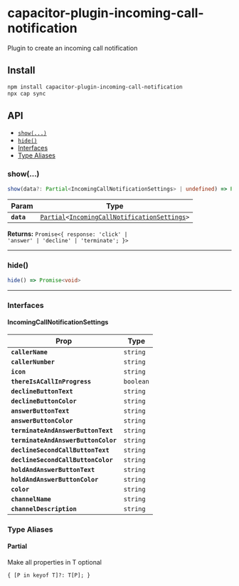 # capacitor-plugin-incoming-call-notification

Plugin to create an incoming call notification

## Install

```bash
npm install capacitor-plugin-incoming-call-notification
npx cap sync
```

## API

<docgen-index>

* [`show(...)`](#show)
* [`hide()`](#hide)
* [Interfaces](#interfaces)
* [Type Aliases](#type-aliases)

</docgen-index>

<docgen-api>
<!--Update the source file JSDoc comments and rerun docgen to update the docs below-->

### show(...)

```typescript
show(data?: Partial<IncomingCallNotificationSettings> | undefined) => Promise<{ response: 'click' | 'answer' | 'decline' | 'terminate'; }>
```

| Param      | Type                                                                                                                                |
| ---------- | ----------------------------------------------------------------------------------------------------------------------------------- |
| **`data`** | <code><a href="#partial">Partial</a>&lt;<a href="#incomingcallnotificationsettings">IncomingCallNotificationSettings</a>&gt;</code> |

**Returns:** <code>Promise&lt;{ response: 'click' | 'answer' | 'decline' | 'terminate'; }&gt;</code>

--------------------


### hide()

```typescript
hide() => Promise<void>
```

--------------------


### Interfaces


#### IncomingCallNotificationSettings

| Prop                                | Type                 |
| ----------------------------------- | -------------------- |
| **`callerName`**                    | <code>string</code>  |
| **`callerNumber`**                  | <code>string</code>  |
| **`icon`**                          | <code>string</code>  |
| **`thereIsACallInProgress`**        | <code>boolean</code> |
| **`declineButtonText`**             | <code>string</code>  |
| **`declineButtonColor`**            | <code>string</code>  |
| **`answerButtonText`**              | <code>string</code>  |
| **`answerButtonColor`**             | <code>string</code>  |
| **`terminateAndAnswerButtonText`**  | <code>string</code>  |
| **`terminateAndAnswerButtonColor`** | <code>string</code>  |
| **`declineSecondCallButtonText`**   | <code>string</code>  |
| **`declineSecondCallButtonColor`**  | <code>string</code>  |
| **`holdAndAnswerButtonText`**       | <code>string</code>  |
| **`holdAndAnswerButtonColor`**      | <code>string</code>  |
| **`color`**                         | <code>string</code>  |
| **`channelName`**                   | <code>string</code>  |
| **`channelDescription`**            | <code>string</code>  |


### Type Aliases


#### Partial

Make all properties in T optional

<code>{ [P in keyof T]?: T[P]; }</code>

</docgen-api>
